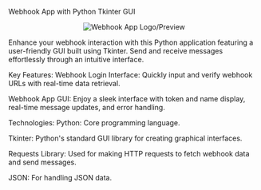 Webhook App with Python Tkinter GUI
<p align="center">
  <img src="your_app_image_url_here" alt="Webhook App Logo/Preview">
</p>
Enhance your webhook interaction with this Python application featuring a user-friendly GUI built using Tkinter. Send and receive messages effortlessly through an intuitive interface.

Key Features:
Webhook Login Interface: Quickly input and verify webhook URLs with real-time data retrieval.

Webhook App GUI: Enjoy a sleek interface with token and name display, real-time message updates, and error handling.

Technologies:
Python: Core programming language.

Tkinter: Python's standard GUI library for creating graphical interfaces.

Requests Library: Used for making HTTP requests to fetch webhook data and send messages.

JSON: For handling JSON data.
